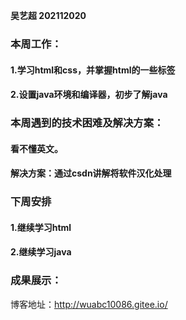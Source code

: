 **吴艺超 202112020**

### 本周工作：

#### 1.学习html和css，并掌握html的一些标签

#### 2.设置java环境和编译器，初步了解java

### 本周遇到的技术困难及解决方案：

#### 看不懂英文。

#### 解决方案：通过csdn讲解将软件汉化处理

### 下周安排

#### 1.继续学习html

#### 2.继续学习java

### 成果展示：

博客地址：http://wuabc10086.gitee.io/